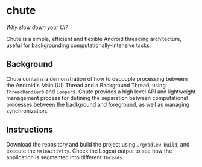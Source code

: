 # chute
*Why slow down your UI?* 

Chute is a simple, efficient and flexible Android threading architecture, useful for backgrounding computationally-intensive tasks.

## Background
Chute contains a demonstration of how to decouple processing between the Android's Main (UI) Thread and a Background Thread, using `ThreadHandler`s and `Looper`s. Chute provides a high level API and lightweight management process for defining the separation between computational processes between the background and foreground, as well as managing synchronization.

## Instructions
Download the repository and build the project using `./gradlew build`, and execute the `MainActivity`. Check the Logcat output to see how the application is segmented into different `Threads`.

